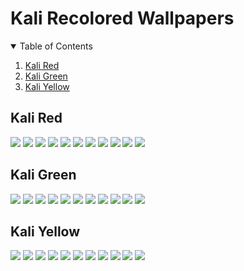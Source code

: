 # Kali Recolored Wallpapers

<!-- TABLE OF CONTENTS -->
<details open="open">
  <summary>Table of Contents</summary>
  <ol>
    <li>
      <a href="#kali-red">Kali Red</a>
    </li>
    <li><a href="#kali-green">Kali Green</a></li>   
    <li><a href="#kali-yellow">Kali Yellow</a></li>
   </ol>
   
 ## Kali Red
 ![](kali-red/red-kali-abstract-sky-16x9.png)
 ![](kali-red/red-kali-ascii-16x9.png)
 ![](kali-red/red-kali-contours.jpg)
 ![](kali-red/red-kali-dark-16x9.png)
 ![](kali-red/red-kali-geometric-16x9.png)
 ![](kali-red/red-kali-light-strips-16x9.png)
 ![](kali-red/red-kali-logo-16x9.png)
 ![](kali-red/red-kali-mesh-16x9.png)
 ![](kali-red/red-kali-neon-16x9.png)
 ![](kali-red/red-kali-nova-16x9.png)
 ![](kali-red/red-kali16x9.jpg)
  
 ## Kali Green
 ![](kali-green/green-kali-abstract-sky-16x9.png)
 ![](kali-green/green-kali-ascii-16x9.png)
 ![](kali-green/green-kali-contours.jpg)
 ![](kali-green/green-kali-dark-16x9.png)
 ![](kali-green/green-kali-geometric-16x9.png)
 ![](kali-green/green-kali-light-strips-16x9.png)
 ![](kali-green/green-kali-logo-16x9.png)
 ![](kali-green/green-kali-mesh-16x9.png)
 ![](kali-green/green-kali-neon-16x9.png)
 ![](kali-green/green-kali-nova-16x9.png)
 ![](kali-green/green-kali16x9.jpg)
   
 ## Kali Yellow
 ![](kali-yellow/yellow-kali-abstract-sky-16x9.png)
 ![](kali-yellow/yellow-kali-ascii-16x9.png)
 ![](kali-yellow/yellow-kali-contours.jpg)
 ![](kali-yellow/yellow-kali-dark-16x9.png)
 ![](kali-yellow/yellow-kali-geometric-16x9.png)
 ![](kali-yellow/yellow-kali-light-strips-16x9.png)
 ![](kali-yellow/yellow-kali-logo-16x9.png)
 ![](kali-yellow/yellow-kali-mesh-16x9.png)
 ![](kali-yellow/yellow-kali-neon-16x9.png)
 ![](kali-yellow/yellow-kali-nova-16x9.png)
 ![](kali-yellow/yellow-kali16x9.jpg)
